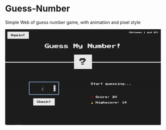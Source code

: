 # Guess-Number

Simple Web of guess number game, with animation and pixel style

<img src="./guess_number.gif"/>
